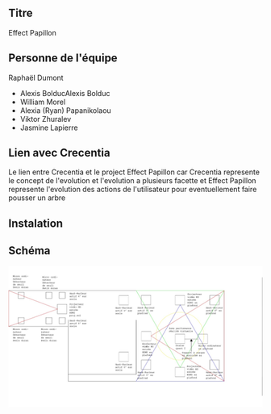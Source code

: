 ## Titre
Effect Papillon
## Personne de l'équipe
Raphaël Dumont
- Alexis BolducAlexis Bolduc
- William Morel
- Alexia (Ryan) Papanikolaou
- Viktor Zhuralev
- Jasmine Lapierre
## Lien avec Crecentia
Le lien entre Crecentia et le project Effect Papillon car Crecentia represente le concept de l'evolution et l'evolution a plusieurs facette et Effect Papillon represente l'evolution des actions de l'utilisateur pour eventuellement faire pousser un arbre

## Instalation

## Schéma


![image](image/effetpapillon_plantation.jpg)

